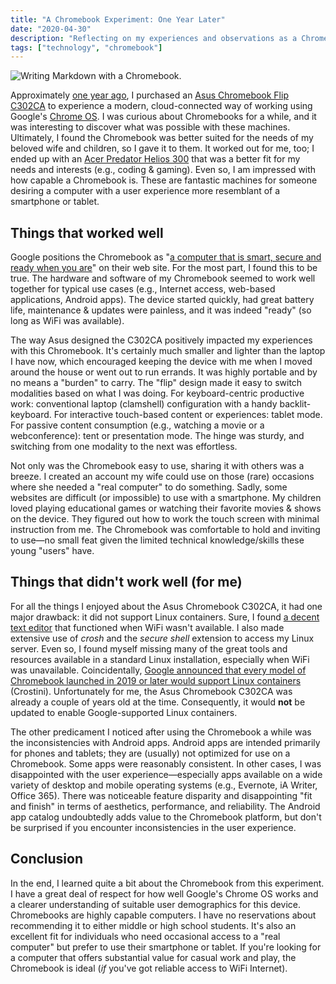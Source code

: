```yaml
---
title: "A Chromebook Experiment: One Year Later"
date: "2020-04-30"
description: "Reflecting on my experiences and observations as a Chromebook user over the past year."
tags: ["technology", "chromebook"]
---
```


![Writing Markdown with a Chromebook.](https://kmsmedia.kevansizemore.com/image/2019-03-01_a-chromebook-experiment-hero.jpg)

Approximately [one year ago](https://kevansizemore.com/blog/2019/03/01/a-chromebook-experiment/), I purchased an [Asus Chromebook Flip C302CA](https://www.asus.com/us/Laptops/ASUS-Chromebook-Flip-C302CA/) to experience a modern, cloud-connected way of working using Google's [Chrome OS](https://www.google.com/chromebook/). I was curious about Chromebooks for a while, and it was interesting to discover what was possible with these machines. Ultimately, I found the Chromebook was better suited for the needs of my beloved wife and children, so I gave it to them. It worked out for me, too; I ended up with an [Acer Predator Helios 300](https://www.acer.com/ac/en/US/content/predator-series/predatorhelios300) that was a better fit for my needs and interests (e.g., coding & gaming). Even so, I am impressed with how capable a Chromebook is.  These are fantastic machines for someone desiring a computer with a user experience more resemblant of a smartphone or tablet.

## Things that worked well

Google positions the Chromebook as "[a computer that is smart, secure and ready when you are](https://www.google.com/chromebook/)" on their web site. For the most part, I found this to be true. The hardware and software of my Chromebook seemed to work well together for typical use cases (e.g., Internet access, web-based applications, Android apps). The device started quickly, had great battery life, maintenance & updates were painless, and it was indeed "ready" (so long as WiFi was available).

The way Asus designed the C302CA positively impacted my experiences with this Chromebook. It's certainly much smaller and lighter than the laptop I have now, which encouraged keeping the device with me when I moved around the house or went out to run errands. It was highly portable and by no means a "burden" to carry. The "flip" design made it easy to switch modalities based on what I was doing. For keyboard-centric productive work: conventional laptop (clamshell) configuration with a handy backlit-keyboard. For interactive touch-based content or experiences: tablet mode. For passive content consumption (e.g., watching a movie or a webconference): tent or presentation mode. The hinge was sturdy, and switching from one modality to the next was effortless.

Not only was the Chromebook easy to use, sharing it with others was a breeze. I created an account my wife could use on those (rare) occasions where she needed a "real computer" to do something. Sadly, some websites are difficult (or impossible) to use with a smartphone. My children loved playing educational games or watching their favorite movies & shows on the device. They figured out how to work the touch screen with minimal instruction from me. The Chromebook was comfortable to hold and inviting to use—no small feat given the limited technical knowledge/skills these young "users" have.

## Things that didn't work well (for me)

For all the things I enjoyed about the Asus Chromebook C302CA, it had one major drawback: it did not support Linux containers. Sure, I found [a decent text editor](http://thomaswilburn.net/caret/) that functioned when WiFi wasn't available. I also made extensive use of *crosh* and the *secure shell* extension to access my Linux server. Even so, I found myself missing many of the great tools and resources available in a standard Linux installation, especially when WiFi was unavailable. Coincidentally, [Google announced that every model of Chromebook launched in 2019 or later would support Linux containers](https://www.zdnet.com/article/all-chromebooks-will-also-be-linux-laptops-going-forward/) (Crostini). Unfortunately for me, the Asus Chromebook C302CA was already a couple of years old at the time. Consequently, it would **not** be updated to enable Google-supported Linux containers.

The other predicament I noticed after using the Chromebook a while was the inconsistencies with Android apps. Android apps are intended primarily for phones and tablets; they are (usually) not optimized for use on a Chromebook. Some apps were reasonably consistent. In other cases, I was disappointed with the user experience—especially apps available on a wide variety of desktop and mobile operating systems (e.g., Evernote, iA Writer, Office 365). There was noticeable feature disparity and disappointing "fit and finish" in terms of aesthetics, performance, and reliability. The Android app catalog undoubtedly adds value to the Chromebook platform, but don't be surprised if you encounter inconsistencies in the user experience.

## Conclusion

In the end, I learned quite a bit about the Chromebook from this experiment. I have a great deal of respect for how well Google's Chrome OS works and a clearer understanding of suitable user demographics for this device. Chromebooks are highly capable computers. I have no reservations about recommending it to either middle or high school students. It's also an excellent fit for individuals who need occasional access to a "real computer" but prefer to use their smartphone or tablet. If you're looking for a computer that offers substantial value for casual work and play, the Chromebook is ideal (*if* you've got reliable access to WiFi Internet).
